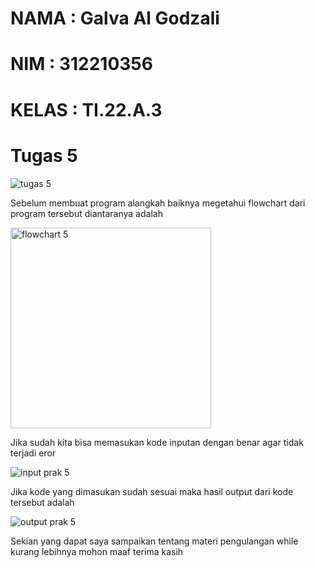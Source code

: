 # NAMA : Galva Al Godzali

# NIM : 312210356

# KELAS : TI.22.A.3

# Tugas 5

![tugas 5](https://user-images.githubusercontent.com/115516730/203007718-cd7a00a2-77d2-45ce-b3bd-4fe18ad5aa01.png)

Sebelum membuat program alangkah baiknya megetahui flowchart dari program tersebut diantaranya adalah

<img width="321" alt="flowchart 5" src="https://user-images.githubusercontent.com/115516730/203008139-ca767596-d372-4abe-b3cc-5ffbaa7980b6.png">

Jika sudah kita bisa memasukan kode inputan dengan benar agar tidak terjadi eror

![input prak 5](https://user-images.githubusercontent.com/115516730/203008353-6fb843a8-0db5-4b68-a98a-7b53f2456846.png)

Jika kode yang dimasukan sudah sesuai maka hasil output dari kode tersebut adalah

![output prak 5](https://user-images.githubusercontent.com/115516730/203008524-a43d037f-fd0e-4558-a8f6-308c503fe982.png)

Sekian yang dapat saya sampaikan tentang materi pengulangan while kurang lebihnya mohon maaf terima kasih
